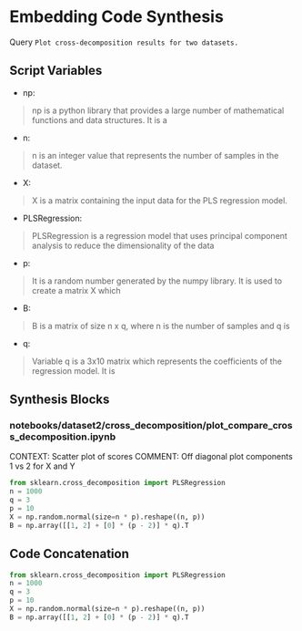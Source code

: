 # Embedding Code Synthesis
Query `Plot cross-decomposition results for two datasets.`
## Script Variables
- np:<br>
>np is a python library that provides a large number of mathematical functions and data structures. It is a
- n:<br>
>n is an integer value that represents the number of samples in the dataset.
- X:<br>
>X is a matrix containing the input data for the PLS regression model.
- PLSRegression:<br>
>PLSRegression is a regression model that uses principal component analysis to reduce the dimensionality of the data
- p:<br>
>It is a random number generated by the numpy library. It is used to create a matrix X which
- B:<br>
>B is a matrix of size n x q, where n is the number of samples and q is
- q:<br>
>Variable q is a 3x10 matrix which represents the coefficients of the regression model. It is
## Synthesis Blocks
### notebooks/dataset2/cross_decomposition/plot_compare_cross_decomposition.ipynb
CONTEXT:  Scatter plot of scores   COMMENT: Off diagonal plot components 1 vs 2 for X and Y
```python
from sklearn.cross_decomposition import PLSRegression
n = 1000
q = 3
p = 10
X = np.random.normal(size=n * p).reshape((n, p))
B = np.array([[1, 2] + [0] * (p - 2)] * q).T
```

## Code Concatenation
```python
from sklearn.cross_decomposition import PLSRegression
n = 1000
q = 3
p = 10
X = np.random.normal(size=n * p).reshape((n, p))
B = np.array([[1, 2] + [0] * (p - 2)] * q).T
```
